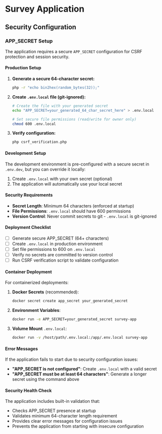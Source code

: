 # Survey Application

## Security Configuration

### APP_SECRET Setup

The application requires a secure `APP_SECRET` configuration for CSRF protection and session security.

#### Production Setup

1. **Generate a secure 64-character secret:**
   ```bash
   php -r "echo bin2hex(random_bytes(32));"
   ```

2. **Create `.env.local` file (git-ignored):**
   ```bash
   # Create the file with your generated secret
   echo "APP_SECRET=your_generated_64_char_secret_here" > .env.local
   
   # Set secure file permissions (read/write for owner only)
   chmod 600 .env.local
   ```

3. **Verify configuration:**
   ```bash
   php csrf_verification.php
   ```

#### Development Setup

The development environment is pre-configured with a secure secret in `.env.dev`, but you can override it locally:

1. Create `.env.local` with your own secret (optional)
2. The application will automatically use your local secret

#### Security Requirements

- **Secret Length**: Minimum 64 characters (enforced at startup)
- **File Permissions**: `.env.local` should have 600 permissions
- **Version Control**: Never commit secrets to git - `.env.local` is git-ignored

#### Deployment Checklist

- [ ] Generate secure APP_SECRET (64+ characters)
- [ ] Create `.env.local` in production environment
- [ ] Set file permissions to 600 on `.env.local`
- [ ] Verify no secrets are committed to version control
- [ ] Run CSRF verification script to validate configuration

#### Container Deployment

For containerized deployments:

1. **Docker Secrets** (recommended):
   ```bash
   docker secret create app_secret your_generated_secret
   ```

2. **Environment Variables**:
   ```bash
   docker run -e APP_SECRET=your_generated_secret survey-app
   ```

3. **Volume Mount** `.env.local`:
   ```bash
   docker run -v /host/path/.env.local:/app/.env.local survey-app
   ```

#### Error Messages

If the application fails to start due to security configuration issues:

- **"APP_SECRET is not configured"**: Create `.env.local` with a valid secret
- **"APP_SECRET must be at least 64 characters"**: Generate a longer secret using the command above

#### Security Health Check

The application includes built-in validation that:
- Checks APP_SECRET presence at startup
- Validates minimum 64-character length requirement
- Provides clear error messages for configuration issues
- Prevents the application from starting with insecure configuration